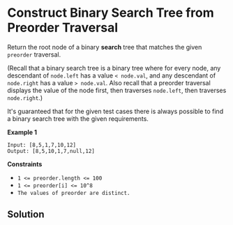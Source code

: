 # Construct Binary Search Tree from Preorder Traversal

Return the root node of a binary **search** tree that matches the given `preorder` traversal.

(Recall that a binary search tree is a binary tree where for every node, any descendant of `node.left` has a value `< node.val`, and any descendant of `node.right` has a value `> node.val`.  Also recall that a preorder traversal displays the value of the node first, then traverses `node.left`, then traverses `node.right`.)

It's guaranteed that for the given test cases there is always possible to find a binary search tree with the given requirements.

**Example 1**

```
Input: [8,5,1,7,10,12]
Output: [8,5,10,1,7,null,12]
```

**Constraints**
* `1 <= preorder.length <= 100`
* `1 <= preorder[i] <= 10^8`
* `The values of preorder are distinct.`

## Solution

